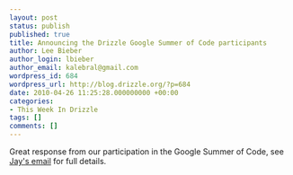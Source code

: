 ```yaml
---
layout: post
status: publish
published: true
title: Announcing the Drizzle Google Summer of Code participants
author: Lee Bieber
author_login: lbieber
author_email: kalebral@gmail.com
wordpress_id: 684
wordpress_url: http://blog.drizzle.org/?p=684
date: 2010-04-26 11:25:28.000000000 +00:00
categories:
- This Week In Drizzle
tags: []
comments: []
---
```

Great response from our participation in the Google Summer of Code, see <a href="https://lists.launchpad.net/drizzle-discuss/msg06568.html" target="_blank">Jay's email</a> for full details.
